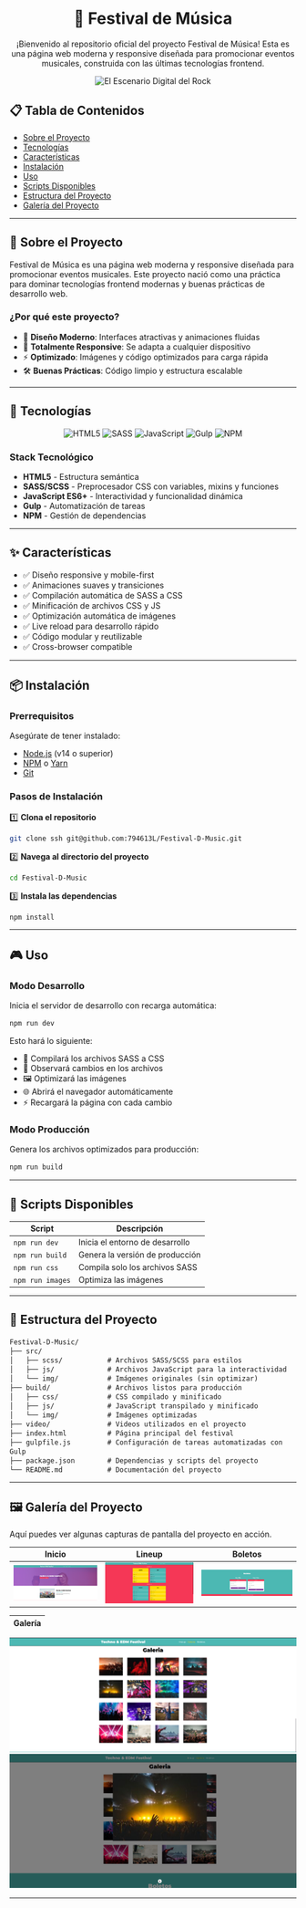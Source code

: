 <div align="center">

# 🎸 Festival de Música

¡Bienvenido al repositorio oficial del proyecto Festival de Música! Esta es una página web moderna y responsive diseñada para promocionar eventos musicales, construida con las últimas tecnologías frontend.

<img src="https://img.shields.io/badge/🤘-El%20Escenario%20Digital%20del%20Rock-ff4444.svg?style=for-the-badge" alt="El Escenario Digital del Rock">

## </div>

## 📋 Tabla de Contenidos

- [Sobre el Proyecto](#-sobre-el-proyecto)
- [Tecnologías](#-tecnologías)
- [Características](#-características)
- [Instalación](#-instalación)
- [Uso](#-uso)
- [Scripts Disponibles](#-scripts-disponibles)
- [Estructura del Proyecto](#-estructura-del-proyecto)
- [Galería del Proyecto](#-galería-del-proyecto)

---

## 🎯 Sobre el Proyecto

Festival de Música es una página web moderna y responsive diseñada para promocionar eventos musicales. Este proyecto nació como una práctica para dominar tecnologías frontend modernas y buenas prácticas de desarrollo web.

### ¿Por qué este proyecto?

- 🎨 **Diseño Moderno**: Interfaces atractivas y animaciones fluidas
- 📱 **Totalmente Responsive**: Se adapta a cualquier dispositivo
- ⚡ **Optimizado**: Imágenes y código optimizados para carga rápida
- 🛠️ **Buenas Prácticas**: Código limpio y estructura escalable

---

## 🚀 Tecnologías

<div align="center">

![HTML5](https://img.shields.io/badge/html5-%23E34F26.svg?style=for-the-badge&logo=html5&logoColor=white)
![SASS](https://img.shields.io/badge/SASS-hotpink.svg?style=for-the-badge&logo=SASS&logoColor=white)
![JavaScript](https://img.shields.io/badge/javascript-%23323330.svg?style=for-the-badge&logo=javascript&logoColor=%23F7DF1E)
![Gulp](https://img.shields.io/badge/GULP-%23CF4647.svg?style=for-the-badge&logo=gulp&logoColor=white)
![NPM](https://img.shields.io/badge/NPM-%23CB3837.svg?style=for-the-badge&logo=npm&logoColor=white)

</div>

### Stack Tecnológico

- **HTML5** - Estructura semántica
- **SASS/SCSS** - Preprocesador CSS con variables, mixins y funciones
- **JavaScript ES6+** - Interactividad y funcionalidad dinámica
- **Gulp** - Automatización de tareas
- **NPM** - Gestión de dependencias

---

## ✨ Características

- ✅ Diseño responsive y mobile-first
- ✅ Animaciones suaves y transiciones
- ✅ Compilación automática de SASS a CSS
- ✅ Minificación de archivos CSS y JS
- ✅ Optimización automática de imágenes
- ✅ Live reload para desarrollo rápido
- ✅ Código modular y reutilizable
- ✅ Cross-browser compatible

---

## 📦 Instalación

### Prerrequisitos

Asegúrate de tener instalado:

- [Node.js](https://nodejs.org/) (v14 o superior)
- [NPM](https://www.npmjs.com/) o [Yarn](https://yarnpkg.com/)
- [Git](https://git-scm.com/)

### Pasos de Instalación

1️⃣ **Clona el repositorio**

```bash
git clone ssh git@github.com:794613L/Festival-D-Music.git
```

2️⃣ **Navega al directorio del proyecto**

```bash
cd Festival-D-Music
```

3️⃣ **Instala las dependencias**

```bash
npm install
```

---

## 🎮 Uso

### Modo Desarrollo

Inicia el servidor de desarrollo con recarga automática:

```bash
npm run dev
```

Esto hará lo siguiente:

- 🔄 Compilará los archivos SASS a CSS
- 👀 Observará cambios en los archivos
- 🖼️ Optimizará las imágenes
- 🌐 Abrirá el navegador automáticamente
- ⚡ Recargará la página con cada cambio

### Modo Producción

Genera los archivos optimizados para producción:

```bash
npm run build
```

---

## 📜 Scripts Disponibles

| Script           | Descripción                     |
| ---------------- | ------------------------------- |
| `npm run dev`    | Inicia el entorno de desarrollo |
| `npm run build`  | Genera la versión de producción |
| `npm run css`    | Compila solo los archivos SASS  |
| `npm run images` | Optimiza las imágenes           |

---

## 📁 Estructura del Proyecto

```
Festival-D-Music/
├── src/
│   ├── scss/           # Archivos SASS/SCSS para estilos
│   ├── js/             # Archivos JavaScript para la interactividad
│   └── img/            # Imágenes originales (sin optimizar)
├── build/              # Archivos listos para producción
│   ├── css/            # CSS compilado y minificado
│   ├── js/             # JavaScript transpilado y minificado
│   └── img/            # Imágenes optimizadas
├── video/              # Videos utilizados en el proyecto
├── index.html          # Página principal del festival
├── gulpfile.js         # Configuración de tareas automatizadas con Gulp
├── package.json        # Dependencias y scripts del proyecto
└── README.md           # Documentación del proyecto
```

---

## 🖼️ Galería del Proyecto

Aquí puedes ver algunas capturas de pantalla del proyecto en acción.

|                                    Inicio                                    |                              Lineup                              |                             Boletos                              |
| :--------------------------------------------------------------------------: | :--------------------------------------------------------------: | :--------------------------------------------------------------: |
| ![Captura de la página de inicio](<./screenshots/festival-musica%20(2).png>) | ![Captura del Lineup](<./screenshots/festival-musica%20(3).png>) | ![Captura de Boletos](<./screenshots/festival-musica%20(1).png>) |

| Galería |
| :-----: |

![Captura de la Galería 1](<./screenshots/festival-musica%20(4).png>)
![Captura de la Galería 2](<./screenshots/festival-musica%20(5).png>)

---
